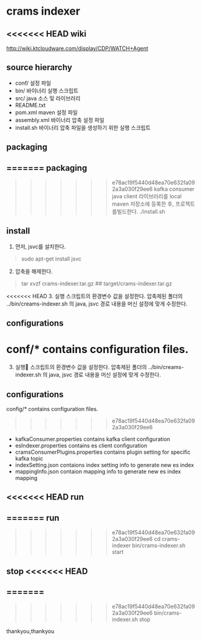 crams indexer
=============

<<<<<<< HEAD
wiki
----
http://wiki.ktcloudware.com/display/CDP/WATCH+Agent

source hierarchy
----------------
- conf/
설정 파일
- bin/
바이너리 실행 스크립트
- src/
java 소스 및 라이브러리
- README.txt
- pom.xml
maven 설정 파일
- assembly.xml
바이너리 압축 설정 파일
- install.sh
바이너리 압축 파일을 생성하기 위한 실행 스크립트

packaging
---------
=======
packaging 
--------
>>>>>>> e78ac19f5440d48ea70e632fa092a3a030f29ee6
kafka consumer java client 라이브러리를 local maven 저장소에 등록한 후, 프로젝트를빌드한다.
>./install.sh


install
-------
1. 먼저, jsvc를 설치한다. 
>sudo apt-get install jsvc

2. 압축을 해제한다. 
>tar xvzf crams-indexer.tar.gz    ## target/crams-indexer.tar.gz

<<<<<<< HEAD
3. 실행 스크립트의 환경변수 값을 설정한다. 
압축제된 폴더의 ../bin/creams-indexer.sh 의 java, jsvc 경로 내용을 머신 설정에 맞게 수정한다. 

configurations
--------------
conf/* contains configuration files.  
=======
3. 실행 스크립트의 환경변수 값을 설정한다. 
압축제된 폴더의 ../bin/creams-indexer.sh 의 java, jsvc 경로 내용을 머신 설정에 맞게 수정한다. 

configurations
-------------
config/* contains configuration files.  
>>>>>>> e78ac19f5440d48ea70e632fa092a3a030f29ee6
  - kafkaConsumer.properties contains kafka client configuration  
  - esIndexer.properties contains es client configuration  
  - cramsConsumerPlugins.properties contains plugin setting for specific kafka topic  
  - indexSetting.json contaions index setting info to generate new es index  
  - mappingInfo.json contaion mapping info to generate new es index mapping  

<<<<<<< HEAD
run
---
=======
run 
------
>>>>>>> e78ac19f5440d48ea70e632fa092a3a030f29ee6
>cd crams-indexer
>bin/crams-indexer.sh start

stop
<<<<<<< HEAD
----
=======
------
>>>>>>> e78ac19f5440d48ea70e632fa092a3a030f29ee6
>bin/crams-indexer.sh stop

thankyou,thankyou
